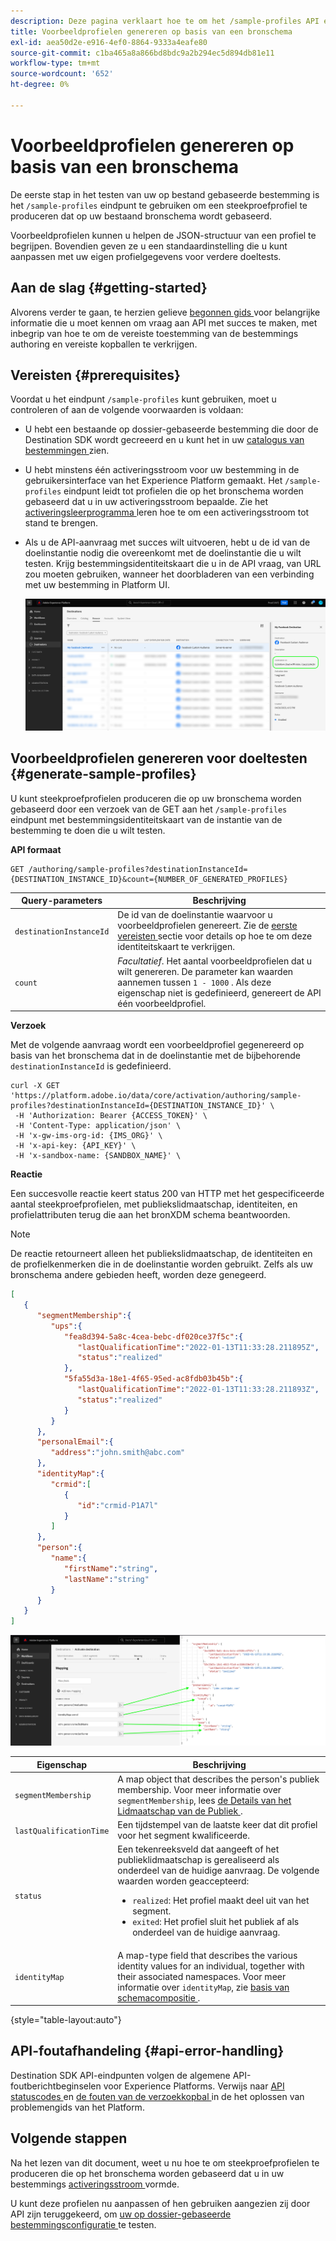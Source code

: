 ```yaml
---
description: Deze pagina verklaart hoe te om het /sample-profiles API eindpunt van Destination SDK te gebruiken om steekproefprofielen te produceren die op een bronschema worden gebaseerd. U kunt deze voorbeeldprofielen gebruiken om de op een bestand gebaseerde doelconfiguratie te testen.
title: Voorbeeldprofielen genereren op basis van een bronschema
exl-id: aea50d2e-e916-4ef0-8864-9333a4eafe80
source-git-commit: c1ba465a8a866bd8bdc9a2b294ec5d894db81e11
workflow-type: tm+mt
source-wordcount: '652'
ht-degree: 0%

---
```



# Voorbeeldprofielen genereren op basis van een bronschema

De eerste stap in het testen van uw op bestand gebaseerde bestemming is het `/sample-profiles` eindpunt te gebruiken om een steekproefprofiel te produceren dat op uw bestaand bronschema wordt gebaseerd.

Voorbeeldprofielen kunnen u helpen de JSON-structuur van een profiel te begrijpen. Bovendien geven ze u een standaardinstelling die u kunt aanpassen met uw eigen profielgegevens voor verdere doeltests.

## Aan de slag {#getting-started}

Alvorens verder te gaan, te herzien gelieve [ begonnen gids ](../../getting-started.md) voor belangrijke informatie die u moet kennen om vraag aan API met succes te maken, met inbegrip van hoe te om de vereiste toestemming van de bestemmings authoring en vereiste kopballen te verkrijgen.

## Vereisten {#prerequisites}

Voordat u het eindpunt `/sample-profiles` kunt gebruiken, moet u controleren of aan de volgende voorwaarden is voldaan:

* U hebt een bestaande op dossier-gebaseerde bestemming die door de Destination SDK wordt gecreeerd en u kunt het in uw [ catalogus van bestemmingen ](../../../ui/destinations-workspace.md) zien.
* U hebt minstens één activeringsstroom voor uw bestemming in de gebruikersinterface van het Experience Platform gemaakt. Het `/sample-profiles` eindpunt leidt tot profielen die op het bronschema worden gebaseerd dat u in uw activeringsstroom bepaalde. Zie het [ activeringsleerprogramma ](../../../ui/activate-batch-profile-destinations.md) leren hoe te om een activeringsstroom tot stand te brengen.
* Als u de API-aanvraag met succes wilt uitvoeren, hebt u de id van de doelinstantie nodig die overeenkomt met de doelinstantie die u wilt testen. Krijg bestemmingsidentiteitskaart die u in de API vraag, van URL zou moeten gebruiken, wanneer het doorbladeren van een verbinding met uw bestemming in Platform UI.

  ![ beeld UI die hoe te om bestemmingsidentiteitskaart van URL te krijgen toont.](../../assets/testing-api/get-destination-instance-id.png)

## Voorbeeldprofielen genereren voor doeltesten {#generate-sample-profiles}

U kunt steekproefprofielen produceren die op uw bronschema worden gebaseerd door een verzoek van de GET aan het `/sample-profiles` eindpunt met bestemmingsidentiteitskaart van de instantie van de bestemming te doen die u wilt testen.

**API formaat**

```http
GET /authoring/sample-profiles?destinationInstanceId={DESTINATION_INSTANCE_ID}&count={NUMBER_OF_GENERATED_PROFILES}
```

| Query-parameters | Beschrijving |
| -------- | ----------- |
| `destinationInstanceId` | De id van de doelinstantie waarvoor u voorbeeldprofielen genereert. Zie de [ eerste vereisten ](#prerequisites) sectie voor details op hoe te om deze identiteitskaart te verkrijgen. |
| `count` | *Facultatief*. Het aantal voorbeeldprofielen dat u wilt genereren. De parameter kan waarden aannemen tussen `1 - 1000` . Als deze eigenschap niet is gedefinieerd, genereert de API één voorbeeldprofiel. |

**Verzoek**

Met de volgende aanvraag wordt een voorbeeldprofiel gegenereerd op basis van het bronschema dat in de doelinstantie met de bijbehorende `destinationInstanceId` is gedefinieerd.

```shell
curl -X GET 'https://platform.adobe.io/data/core/activation/authoring/sample-profiles?destinationInstanceId={DESTINATION_INSTANCE_ID}' \
 -H 'Authorization: Bearer {ACCESS_TOKEN}' \
 -H 'Content-Type: application/json' \
 -H 'x-gw-ims-org-id: {IMS_ORG}' \
 -H 'x-api-key: {API_KEY}' \
 -H 'x-sandbox-name: {SANDBOX_NAME}' \
```

**Reactie**

Een succesvolle reactie keert status 200 van HTTP met het gespecificeerde aantal steekproefprofielen, met publiekslidmaatschap, identiteiten, en profielattributen terug die aan het bronXDM schema beantwoorden.

>[!NOTE]
>
> De reactie retourneert alleen het publiekslidmaatschap, de identiteiten en de profielkenmerken die in de doelinstantie worden gebruikt. Zelfs als uw bronschema andere gebieden heeft, worden deze genegeerd.

```json
[
   {
      "segmentMembership":{
         "ups":{
            "fea8d394-5a8c-4cea-bebc-df020ce37f5c":{
               "lastQualificationTime":"2022-01-13T11:33:28.211895Z",
               "status":"realized"
            },
            "5fa55d3a-18e1-4f65-95ed-ac8fdb03b45b":{
               "lastQualificationTime":"2022-01-13T11:33:28.211893Z",
               "status":"realized"
            }
         }
      },
      "personalEmail":{
         "address":"john.smith@abc.com"
      },
      "identityMap":{
         "crmid":[
            {
               "id":"crmid-P1A7l"
            }
         ]
      },
      "person":{
         "name":{
            "firstName":"string",
            "lastName":"string"
         }
      }
   }
]
```

![ Beeld dat de afbeelding van UI aan de gebieden van de API reactie toont.](../../assets/testing-api/batch-destinations/sample-api-response-mapping.png)

| Eigenschap | Beschrijving |
| -------- | ----------- |
| `segmentMembership` | A map object that describes the person&#39;s publiek membership. Voor meer informatie over `segmentMembership`, lees [ de Details van het Lidmaatschap van de Publiek ](../../../../xdm/field-groups/profile/segmentation.md). |
| `lastQualificationTime` | Een tijdstempel van de laatste keer dat dit profiel voor het segment kwalificeerde. |
| `status` | Een tekenreeksveld dat aangeeft of het publieklidmaatschap is gerealiseerd als onderdeel van de huidige aanvraag. De volgende waarden worden geaccepteerd: <ul><li>`realized`: Het profiel maakt deel uit van het segment.</li><li>`exited`: Het profiel sluit het publiek af als onderdeel van de huidige aanvraag.</li></ul> |
| `identityMap` | A map-type field that describes the various identity values for an individual, together with their associated namespaces. Voor meer informatie over `identityMap`, zie [ basis van schemacompositie ](../../../../xdm/schema/composition.md#identityMap). |

{style="table-layout:auto"}

## API-foutafhandeling {#api-error-handling}

Destination SDK API-eindpunten volgen de algemene API-foutberichtbeginselen voor Experience Platforms. Verwijs naar [ API statuscodes ](../../../../landing/troubleshooting.md#api-status-codes) en [ de fouten van de verzoekkopbal ](../../../../landing/troubleshooting.md#request-header-errors) in de het oplossen van problemengids van het Platform.

## Volgende stappen

Na het lezen van dit document, weet u nu hoe te om steekproefprofielen te produceren die op het bronschema worden gebaseerd dat u in uw bestemmings [ activeringsstroom ](../../../ui/activate-batch-profile-destinations.md) vormde.

U kunt deze profielen nu aanpassen of hen gebruiken aangezien zij door API zijn teruggekeerd, om [ uw op dossier-gebaseerde bestemmingsconfiguratie ](file-based-destination-testing-api.md) te testen.
